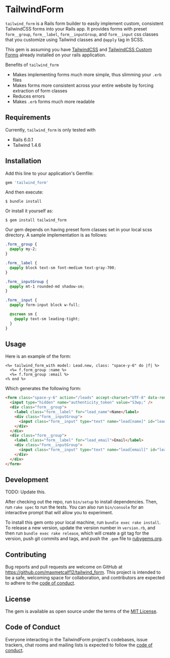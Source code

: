 # TailwindForm

`tailwind_form` is a Rails form builder to easily implement custom, consistent TailwindCSS forms into your Rails app. It provides forms with preset `form__group`, `form__label`, `form__inputGroup`, and `form__input` css classes that you customize using Tailwind classes and `@apply` tag in SCSS.

This gem is assuming you have [TailwindCSS](https://github.com/tailwindcss/tailwindcss) and [TailwindCSS Custom Forms](https://github.com/tailwindcss/custom-forms) already installed on your rails application.

Benefits of `tailwind_form`
* Makes implementing forms much more simple, thus slimming your `.erb` files
* Makes forms more consistent across your entire website by forcing extraction of form classes
* Reduces errors
* Makes `.erb` forms much more readable

## Requirements

Currently, `tailwind_form` is only tested with
* Rails 6.0.1
* Tailwind 1.4.6

## Installation

Add this line to your application's Gemfile:

```ruby
gem 'tailwind_form'
```

And then execute:

    $ bundle install

Or install it yourself as:

    $ gem install tailwind_form

Our gem depends on having preset form classes set in your local scss directory.
A sample implementation is as follows:

```scss
.form__group {
  @apply my-2;
}

.form__label {
  @apply block text-sm font-medium text-gray-700;
}

.form__inputGroup {
  @apply mt-1 rounded-md shadow-sm;
}

.form__input {
  @apply form-input block w-full;

  @screen sm {
    @apply text-sm leading-tight;
  }
}
```

## Usage

Here is an example of the form:

```erb
<%= tailwind_form_with model: Lead.new, class: "space-y-6" do |f| %>
  <%= f.form_group :name %>
  <%= f.form_group :email %>
<% end %>
```

Which generates the following form:

```html
<form class="space-y-6" action="/leads" accept-charset="UTF-8" data-remote="true" method="post">
  <input type="hidden" name="authenticity_token" value="S3wp;" />
  <div class="form__group">
    <label class="form__label" for="lead_name">Name</label>
    <div class="form__inputGroup">
      <input class="form__input" type="text" name="lead[name]" id="lead_name" />
    </div>
  </div>
  <div class="form__group">
    <label class="form__label" for="lead_email">Email</label>
    <div class="form__inputGroup">
      <input class="form__input" type="text" name="lead[email]" id="lead_email" />
    </div>
  </div>
</form>
```

## Development

TODO: Update this.

After checking out the repo, run `bin/setup` to install dependencies. Then, run `rake spec` to run the tests. You can also run `bin/console` for an interactive prompt that will allow you to experiment.

To install this gem onto your local machine, run `bundle exec rake install`. To release a new version, update the version number in `version.rb`, and then run `bundle exec rake release`, which will create a git tag for the version, push git commits and tags, and push the `.gem` file to [rubygems.org](https://rubygems.org).

## Contributing

Bug reports and pull requests are welcome on GitHub at https://github.com/maxmetcalf12/tailwind_form. This project is intended to be a safe, welcoming space for collaboration, and contributors are expected to adhere to the [code of conduct](https://github.com/maxmetcalf12/tailwind_form/blob/master/CODE_OF_CONDUCT.md).


## License

The gem is available as open source under the terms of the [MIT License](https://opensource.org/licenses/MIT).

## Code of Conduct

Everyone interacting in the TailwindForm project's codebases, issue trackers, chat rooms and mailing lists is expected to follow the [code of conduct](https://github.com/maxmetcalf12/tailwind_form/blob/master/CODE_OF_CONDUCT.md).
